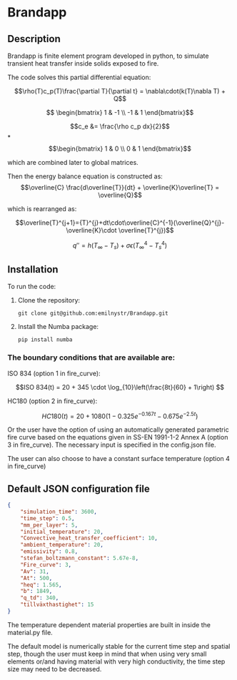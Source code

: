 # Brandapp

## Description
Brandapp is finite element program developed in python, to simulate transient heat transfer inside solids exposed to fire.

The code solves this partial differential equation:

$$\rho(T)c_p(T)\frac{\partial T}{\partial t} = \nabla\cdot(k(T)\nabla T) + Q$$



$$ \begin{bmatrix} 1 & -1 \\ -1 & 1 \end{bmatrix}$$ 

$$c_e &= \frac{\rho c_p dx}{2}$$ * $$\begin{bmatrix} 1 & 0 \\ 0 & 1 \end{bmatrix}$$

which are combined later to global matrices.

Then the energy balance equation is constructed as:
$$\overline{C} \frac{d\overline{T}}{dt} + \overline{K}\overline{T} = \overline{Q}$$

which is rearranged as:

$$\overline{T}^{j+1}={T}^{j}+dt\cdot\overline{C}^{-1}(\overline{Q}^{j}-\overline{K}\cdot \overline{T}^{j})$$

$$q'' = h(T_\infty - T_s) + \sigma\epsilon(T_\infty^4 - T_s^4)$$

## Installation
To run the code:

1. Clone the repository:
   ```
   git clone git@github.com:emilnystr/Brandapp.git
   ```

2. Install the Numba package:
   ```
   pip install numba
   ```


### The boundary conditions that are available are:
ISO 834 (option 1 in fire_curve):

$$ISO 834(t) = 20 + 345 \cdot \log_{10}\left(\frac{8t}{60} + 1\right) $$

HC180 (option 2 in fire_curve): 

$$HC180(t) = 20 + 1080 \left(1 - 0.325 e^{-0.167 t} - 0.675 e^{-2.5 t}\right)$$

Or the user have the option of using an automatically generated parametric fire curve based on the equations given in SS-EN 1991-1-2 Annex A (option 3 in fire_curve). The necessary input is specified in the config.json file. 

The user can also choose to have a constant surface temperature (option 4 in fire_curve)


## Default JSON configuration file

```json
{
    "simulation_time": 3600,
    "time_step": 0.5,
    "mm_per_layer": 5,
    "initial_temperature": 20,
    "Convective_heat_transfer_coefficient": 10,
    "ambient_temperature": 20,
    "emissivity": 0.8,
    "stefan_boltzmann_constant": 5.67e-8,
    "Fire_curve": 3,
    "Av": 31,
    "At": 500,
    "heq": 1.565,
    "b": 1849,
    "q_td": 340,
    "tillväxthastighet": 15
}
```
The temperature dependent material properties are built in inside the material.py file.

The default model is numerically stable for the current time step and spatial step, though the user must keep in mind that when using very small elements or/and having material with very high conductivity, the time step size may need to be decreased.


